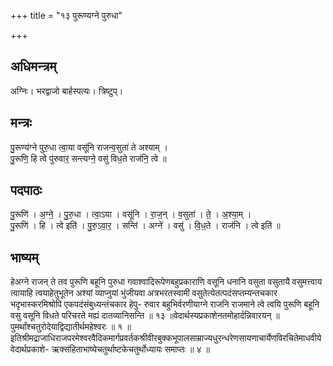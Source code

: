 +++
title = "१३ पुरूण्यग्ने पुरुधा"

+++
## अधिमन्त्रम्
अग्निः। भरद्वाजो बार्हस्पत्यः। त्रिष्टुप्।

## मन्त्रः
पु॒रूण्य॑ग्ने पुरु॒धा त्वा॒या वसू॑नि राजन्व॒सुता॑ ते अश्याम् ।  
पु॒रूणि॒ हि त्वे पु॑रुवार॒ सन्त्यग्ने॒ वसु॑ विध॒ते राज॑नि॒ त्वे ॥

## पदपाठः
पु॒रूणि॑ । अ॒ग्ने॒ । पु॒रु॒धा । त्वा॒ऽया । वसू॑नि । रा॒ज॒न् । व॒सुता॑ । ते॒ । अ॒श्या॒म् ।  
पु॒रूणि॑ । हि । त्वे इति॑ । पु॒रु॒ऽवा॒र॒ । सन्ति॑ । अग्ने॑ । वसु॑ । वि॒ध॒ते । राज॑नि । त्वे इति॑ ॥

## भाष्यम्
हेअग्ने राजन् ते तव पुरूणि बहूनि पुरुधा गवाश्वादिरूपेणबहुप्रकाराणि वसूनि धनानि वसुता वसुतायै वसुमत्त्वाय त्वायाहि त्वयाहेतुभूतेन अश्यां व्याप्नुयां भुंजीयवा अत्रभरतस्वामी वसुतेत्येतत्पदंसप्तम्यन्तचकार भदृभास्करमिश्रोपि एकपदंसंबुध्यन्तंचकार हेपु- रुवार बहुभिर्वरणीयाग्ने राजनि राजमाने त्वे त्वयि पुरूणि बहूनि वसु वसूनि विधते परिचरते मह्यं दातव्यानिसन्ति ॥ १३ ॥वेदार्थस्यप्रकाशेनतमोहार्दन्निवारयन् ॥ पुमर्थांश्चतुरोदेयाद्विद्यातीर्थमहेश्वरः ॥ १ ॥इतिश्रीमद्राजाधिराजपरमेश्वरवैदिकमार्गप्रवर्तकश्रीवीरबुक्कभूपालसाम्राज्यधुरन्धरेणसायणाचार्येणविरचितेमाधवीयेवेदार्थप्रकाशे- ऋक्संहिताभाष्येचतुर्थाष्टकेचतुर्थोध्यायः समाप्तः ॥ ४ ॥